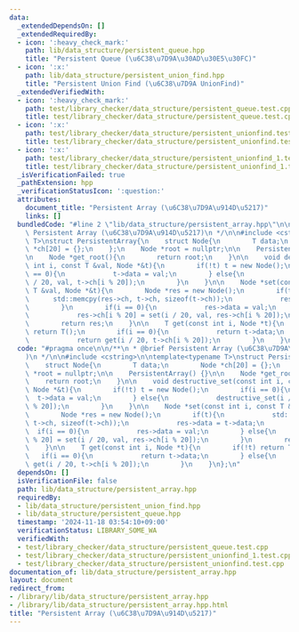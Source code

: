 ```yaml
---
data:
  _extendedDependsOn: []
  _extendedRequiredBy:
  - icon: ':heavy_check_mark:'
    path: lib/data_structure/persistent_queue.hpp
    title: "Persistent Queue (\u6C38\u7D9A\u30AD\u30E5\u30FC)"
  - icon: ':x:'
    path: lib/data_structure/persistent_union_find.hpp
    title: "Persistent Union Find (\u6C38\u7D9A UnionFind)"
  _extendedVerifiedWith:
  - icon: ':heavy_check_mark:'
    path: test/library_checker/data_structure/persistent_queue.test.cpp
    title: test/library_checker/data_structure/persistent_queue.test.cpp
  - icon: ':x:'
    path: test/library_checker/data_structure/persistent_unionfind.test.cpp
    title: test/library_checker/data_structure/persistent_unionfind.test.cpp
  - icon: ':x:'
    path: test/library_checker/data_structure/persistent_unionfind_1.test.cpp
    title: test/library_checker/data_structure/persistent_unionfind_1.test.cpp
  _isVerificationFailed: true
  _pathExtension: hpp
  _verificationStatusIcon: ':question:'
  attributes:
    document_title: "Persistent Array (\u6C38\u7D9A\u914D\u5217)"
    links: []
  bundledCode: "#line 2 \"lib/data_structure/persistent_array.hpp\"\n\n/**\n * @brief\
    \ Persistent Array (\u6C38\u7D9A\u914D\u5217)\n */\n\n#include <cstring>\n\ntemplate<typename\
    \ T>\nstruct PersistentArray{\n    struct Node{\n        T data;\n        Node\
    \ *ch[20] = {};\n    };\n    Node *root = nullptr;\n\n    PersistentArray() {}\n\
    \n    Node *get_root(){\n        return root;\n    }\n\n    void destructive_set(const\
    \ int i, const T &val, Node *&t){\n        if(!t) t = new Node();\n        if(i\
    \ == 0){\n            t->data = val;\n        } else{\n            destructive_set(i\
    \ / 20, val, t->ch[i % 20]);\n        }\n    }\n\n    Node *set(const int i, const\
    \ T &val, Node *&t){\n        Node *res = new Node();\n        if(t){\n      \
    \      std::memcpy(res->ch, t->ch, sizeof(t->ch));\n            res->data = t->data;\n\
    \        }\n        if(i == 0){\n            res->data = val;\n        } else{\n\
    \            res->ch[i % 20] = set(i / 20, val, res->ch[i % 20]);\n        }\n\
    \        return res;\n    }\n\n    T get(const int i, Node *t){\n        if(!t)\
    \ return T();\n        if(i == 0){\n            return t->data;\n        } else{\n\
    \            return get(i / 20, t->ch[i % 20]);\n        }\n    }\n};\n"
  code: "#pragma once\n\n/**\n * @brief Persistent Array (\u6C38\u7D9A\u914D\u5217\
    )\n */\n\n#include <cstring>\n\ntemplate<typename T>\nstruct PersistentArray{\n\
    \    struct Node{\n        T data;\n        Node *ch[20] = {};\n    };\n    Node\
    \ *root = nullptr;\n\n    PersistentArray() {}\n\n    Node *get_root(){\n    \
    \    return root;\n    }\n\n    void destructive_set(const int i, const T &val,\
    \ Node *&t){\n        if(!t) t = new Node();\n        if(i == 0){\n          \
    \  t->data = val;\n        } else{\n            destructive_set(i / 20, val, t->ch[i\
    \ % 20]);\n        }\n    }\n\n    Node *set(const int i, const T &val, Node *&t){\n\
    \        Node *res = new Node();\n        if(t){\n            std::memcpy(res->ch,\
    \ t->ch, sizeof(t->ch));\n            res->data = t->data;\n        }\n      \
    \  if(i == 0){\n            res->data = val;\n        } else{\n            res->ch[i\
    \ % 20] = set(i / 20, val, res->ch[i % 20]);\n        }\n        return res;\n\
    \    }\n\n    T get(const int i, Node *t){\n        if(!t) return T();\n     \
    \   if(i == 0){\n            return t->data;\n        } else{\n            return\
    \ get(i / 20, t->ch[i % 20]);\n        }\n    }\n};\n"
  dependsOn: []
  isVerificationFile: false
  path: lib/data_structure/persistent_array.hpp
  requiredBy:
  - lib/data_structure/persistent_union_find.hpp
  - lib/data_structure/persistent_queue.hpp
  timestamp: '2024-11-18 03:54:10+09:00'
  verificationStatus: LIBRARY_SOME_WA
  verifiedWith:
  - test/library_checker/data_structure/persistent_queue.test.cpp
  - test/library_checker/data_structure/persistent_unionfind_1.test.cpp
  - test/library_checker/data_structure/persistent_unionfind.test.cpp
documentation_of: lib/data_structure/persistent_array.hpp
layout: document
redirect_from:
- /library/lib/data_structure/persistent_array.hpp
- /library/lib/data_structure/persistent_array.hpp.html
title: "Persistent Array (\u6C38\u7D9A\u914D\u5217)"
---
```

